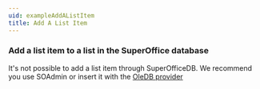 ```yaml
---
uid: exampleAddAListItem
title: Add A List Item
---
```


### Add a list item to a list in the SuperOffice database

It's not possible to add a list item through SuperOfficeDB. We recommend you use SOAdmin or insert it with the [OleDB provider](refOLEDB-Insert.md)